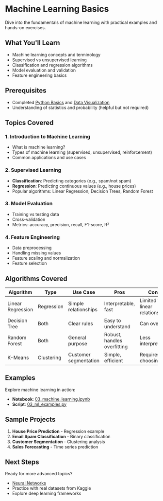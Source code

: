 # Machine Learning Basics

Dive into the fundamentals of machine learning with practical examples and hands-on exercises.

## What You'll Learn

- Machine learning concepts and terminology
- Supervised vs unsupervised learning
- Classification and regression algorithms
- Model evaluation and validation
- Feature engineering basics

## Prerequisites

- Completed [Python Basics](../01_basics/README.md) and [Data Visualization](../02_data_visualization/README.md)
- Understanding of statistics and probability (helpful but not required)

## Topics Covered

### 1. Introduction to Machine Learning
- What is machine learning?
- Types of machine learning (supervised, unsupervised, reinforcement)
- Common applications and use cases

### 2. Supervised Learning
- **Classification**: Predicting categories (e.g., spam/not spam)
- **Regression**: Predicting continuous values (e.g., house prices)
- Popular algorithms: Linear Regression, Decision Trees, Random Forest

### 3. Model Evaluation
- Training vs testing data
- Cross-validation
- Metrics: accuracy, precision, recall, F1-score, R²

### 4. Feature Engineering
- Data preprocessing
- Handling missing values
- Feature scaling and normalization
- Feature selection

## Algorithms Covered

| Algorithm | Type | Use Case | Pros | Cons |
|-----------|------|----------|------|------|
| Linear Regression | Regression | Simple relationships | Interpretable, fast | Limited to linear relationships |
| Decision Tree | Both | Clear rules | Easy to understand | Can overfit |
| Random Forest | Both | General purpose | Robust, handles overfitting | Less interpretable |
| K-Means | Clustering | Customer segmentation | Simple, efficient | Requires choosing K |

## Examples

Explore machine learning in action:
- **Notebook**: [03_machine_learning.ipynb](../../notebooks/03_machine_learning.ipynb)
- **Script**: [03_ml_examples.py](../../examples/03_ml_examples.py)

## Sample Projects

1. **House Price Prediction** - Regression example
2. **Email Spam Classification** - Binary classification
3. **Customer Segmentation** - Clustering analysis
4. **Sales Forecasting** - Time series prediction

## Next Steps

Ready for more advanced topics?
- [Neural Networks](../04_neural_networks/README.md)
- Practice with real datasets from Kaggle
- Explore deep learning frameworks